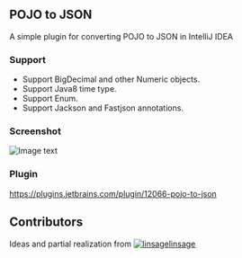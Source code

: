 <!-- Plugin description -->

## POJO to JSON

A simple plugin for converting POJO to JSON in IntelliJ IDEA

### Support

- Support BigDecimal and other Numeric objects.
- Support Java8 time type.
- Support Enum.
- Support Jackson and Fastjson annotations.

### Screenshot

![Image text](https://raw.githubusercontent.com/organics2016/pojo2json/master/screenshot/pojo2json.gif)

### Plugin

https://plugins.jetbrains.com/plugin/12066-pojo-to-json

<!-- Plugin description end -->

## Contributors

Ideas and partial realization from
[![linsage](https://avatars.githubusercontent.com/u/12984934?s=28)linsage](https://github.com/linsage)